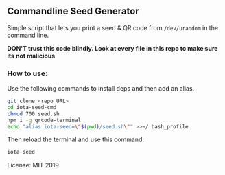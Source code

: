 ## Commandline Seed Generator

Simple script that lets you print a seed & QR code from `/dev/urandom` in the command line.

**DON'T trust this code blindly. Look at every file in this repo to make sure its not malicious**

### How to use:

Use the following commands to install deps and then add an alias.

```bash
git clone <repo URL>
cd iota-seed-cmd
chmod 700 seed.sh
npm i -g qrcode-terminal
echo "alias iota-seed=\"$(pwd)/seed.sh\"" >>~/.bash_profile
```

Then reload the terminal and use this command:

```bash
iota-seed
```

License: MIT 2019
